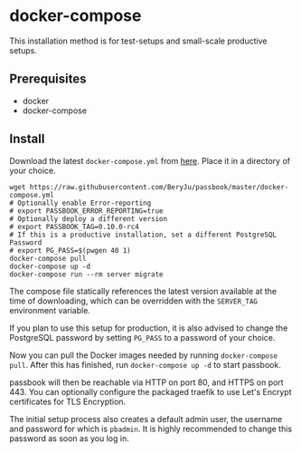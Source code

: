 # docker-compose

This installation method is for test-setups and small-scale productive setups.

## Prerequisites

-   docker
-   docker-compose

## Install

Download the latest `docker-compose.yml` from [here](https://raw.githubusercontent.com/BeryJu/passbook/master/docker-compose.yml). Place it in a directory of your choice.

```
wget https://raw.githubusercontent.com/BeryJu/passbook/master/docker-compose.yml
# Optionally enable Error-reporting
# export PASSBOOK_ERROR_REPORTING=true
# Optionally deploy a different version
# export PASSBOOK_TAG=0.10.0-rc4
# If this is a productive installation, set a different PostgreSQL Password
# export PG_PASS=$(pwgen 40 1)
docker-compose pull
docker-compose up -d
docker-compose run --rm server migrate
```

The compose file statically references the latest version available at the time of downloading, which can be overridden with the `SERVER_TAG` environment variable.

If you plan to use this setup for production, it is also advised to change the PostgreSQL password by setting `PG_PASS` to a password of your choice.

Now you can pull the Docker images needed by running `docker-compose pull`. After this has finished, run `docker-compose up -d` to start passbook.

passbook will then be reachable via HTTP on port 80, and HTTPS on port 443. You can optionally configure the packaged traefik to use Let's Encrypt certificates for TLS Encryption.

The initial setup process also creates a default admin user, the username and password for which is `pbadmin`. It is highly recommended to change this password as soon as you log in.
